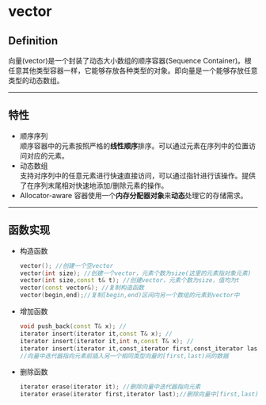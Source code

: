 # vector
## Definition
向量(vector)是一个封装了动态大小数组的顺序容器(Sequence Container)。根任意其他类型容器一样，它能够存放各种类型的对象。即向量是一个能够存放任意类型的动态数组。
***
## 特性
- 顺序序列<br>
  顺序容器中的元素按照严格的**线性顺序**排序。可以通过元素在序列中的位置访问对应的元素。
- 动态数组<br>
  支持对序列中的任意元素进行快速直接访问，可以通过指针进行该操作。提供了在序列末尾相对快速地添加/删除元素的操作。
- Allocator-aware
  容器使用一个**内存分配器对象**来**动态**处理它的存储需求。
***
## 函数实现
- 构造函数
  ```cpp
  vector(); //创建一个空vector
  vector(int size); //创建一个vector，元素个数为size(这里的元素指对象元素)
  vector(int size,const t& t); //创建vector，元素个数为size，值均为t
  vector(const vector&); //复制构造函数
  vector(begin,end);//复制[begin,end)区间内另一个数组的元素到vector中
  ```
- 增加函数
  ```cpp
  void push_back(const T& x); //
  iterator insert(iterator it,const T& x); //
  iterator insert(iterator it,int n,const T& x); //
  iterator insert(iterator it,const_iterator first,const_iterator last)
  //向量中迭代器指向元素前插入另一个相同类型向量的[first,last)间的数据
  ```
- 删除函数
  ```cpp
  iterator erase(iterator it); //删除向量中迭代器指向元素
  iterator erase(iterator first,iterator last);//删除向量中[first,last)元素
